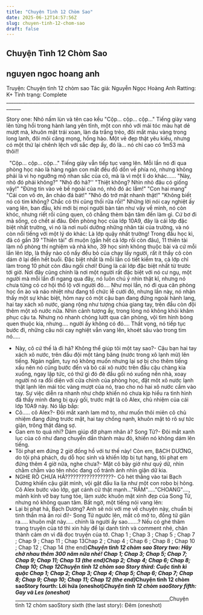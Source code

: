```yaml
---
title: "Chuyện Tình 12 Chòm Sao"
date: 2025-06-12T14:57:56Z
slug: chuyen-tinh-12-chom-sao
draft: false
---
```


## Chuyện Tình 12 Chòm Sao

## nguyen ngoc hoang anh

Truyện: Chuyện tình 12 chòm sao
Tác giả: Nguyễn Ngọc Hoàng Anh
Ratting: K+
Tình trạng: Complete
​ ​____________________________________________________________________________________
 
 
Story one: Nhỏ nấm lùn và tên cao kều
"Cộp... cộp... cộp..." Tiếng giày vang lên từng hồi trong hành lang yên tĩnh, một con nhỏ với mái tóc màu hạt dẻ mượt mà, khuôn mặt trái xoan, làn da trắng trẻo, đôi mắt màu vàng trong long lanh, đôi môi căng mọng, hồng hào. Một vẻ đẹp thật yêu kiều, nhưng có một thứ lại chênh lệch với sắc đẹp ấy, đó là... nó chỉ cao có 1m53 mà thôi!!
 

	
	
​ ​ 
"Cộp... cộp... cộp..." Tiếng giày vẫn tiếp tục vang lên. Mỗi lần nó đi qua phòng học nào là hàng ngàn con mắt đều đổ dồn về phía nó, nhưng không phải là vì họ ngưỡng mộ nhan sắc của cô, mà là vì một lí do khác......
"Này, nhỏ đó phải không?"
"Nhỏ đó hả?''
"Thiệt không? Nhìn nhỏ đâu có giống vậy!"
"Đừng tin vào vẻ bề ngoài của nó, nhỏ đó ác lắm!"
"Con hai mang"
"Cái con vô ơn, ăn cháo đá bát!"
"Nhỏ đó trở mặt nhanh thật!"
"Không biết nó có tim không? Chắc có thì cũng thối rữa rồi!"
Những lời nói cay nghiệt ấy vang lên, ban đầu, khi mới bị mọi người bàn tán như vậy về mình, nó còn khóc, nhưng riết rồi cũng quen, cô chẳng thèm bận tâm đến làm gì. Cứ bơ đi mà sống, có chết ai đâu.
Đến phòng học của lớp 10A9, đây là cái lớp đặc biệt nhất trường, vì nó là nơi nuôi dưỡng những nhân tài của trường, và nó còn nổi tiếng với một lý do khác: Là lớp quậy nhất trường! Trong đầu học kì, đã có gần 39 "Thiên tài" đi muộn (gần hết cả lớp rồi còn đâu), 11 thiên tài làm nổ phòng thí nghiệm và nhà kho, 39 học sinh không thuộc bài và cứ mỗi lần lên lớp, là thầy nào cô nấy đều bỏ của chạy lấy người, rất ít thầy cô còn dám ở lại đến hết buổi. Đặc biệt nhất là mỗi lần có tiết kiểm tra, cả lớp chỉ làm trong 10 phút còn đâu ngồi chơi! Đúng là cái lớp đặc biệt nhất từ trước tới giờ. Nơi đây cũng chính là nơi một người rất đặc biệt với nó cư ngụ, một người mà mỗi lần đi ngang qua đây, nó luôn chú ý nhìn thật kĩ, nhưng nó chưa từng có cơ hội thổ lộ với người đó....
Như mọi lần, nó đi qua căn phòng học ồn ào và náo nhiệt như đang tổ chức lễ cưới đó, nhưng lần này, nó nhận thấy một sự khác biệt, hôm nay có một cậu bạn đang đứng ngoài hành lang, hai tay xách xô nước, giang rộng như tượng chúa giang tay, trên đầu còn đội thêm một xô nước nữa. Nhìn cảnh tượng ấy, trong lòng nó không khỏi khâm phục cậu ta. Nhưng nó nhanh chóng lướt qua căn phòng, vội tìm hình bóng quen thuộc kia, nhưng.... người ấy không có đó.... Thất vọng, nó tiếp tục bước đi, những câu nói cay nghiệt vẫn vang lên, khoét sâu vào trong tim nó.....
- Này, cô cứ thế là đi hả? Không thể giúp tôi một tay sao?- Cậu bạn hai tay xách xô nước, trên đầu đội một tảng băng (nước trong xô lạnh mừ) lên tiếng. Ngán ngẩm, tuy nó không muốn nhưng lại sợ bị cho thêm tiếng xấu nên nó cũng bước đến và bỏ cái xô nước trên đầu cậu chàng kia xuống, ngay lập tức, có thứ gì đó đè đầu gối nó xuống nền nhà, xoay người nó ra đối diện với cửa chính của phòng học, đặt môt xô nước lạnh thật lạnh lên mái tóc vàng mượt của nó, trao cho nó hai xô nước cầm vào tay. Sự việc diễn ra nhanh như chớp khiến nó chưa kịp hiểu ra tình hình đã thấy mình đang bị quỳ gối, trước mặt là cô Alex, chủ nhiệm của cái lớp 10A9 này. Nó lắp bắp:
- Cô..... cô Alex?- Đôi mắt xanh lam mở to, như muốn thôi miên cô chủ nhiệm đang đứng trước mặt, hai tay chống nạnh, khuôn mặt tỏ rõ sự tức giận, trông thật đáng sợ.
- Gan em to quá nhỉ? Dám giúp đỡ phạm nhân à? Song Tử?- Đôi mắt xanh lục của cô như đang chuyển dần thành màu đỏ, khiến nó không dám lên tiếng.
- Tôi phạt em đứng 2 giờ đồng hồ với tư thế này! Còn em, BẠCH DƯƠNG, do tội phá phách, dụ dỗ học sinh và khiến lớp bị tụt hạng, tôi phạt em đứng thêm 4 giờ nữa, nghe chưa?- Mặt cô bây giờ như quỷ dữ, nhìn chằm chằm vào tên nhóc đang cố tránh ánh nhìn giận dữ kia.
- NGHE RÕ CHƯA HẢ??????????????????- Cô hét thẳng vào tai Bạch Dương khiến cậu giật mình, vội gật đầu lia lịa như một con robo bị hỏng. Cô Alex bước vào lớp, gạt cánh cử thật mạnh..."RẦM"....."CHOANG"...., mảnh kính vỡ bay tung tóe, làm xước khuôn mặt xinh đẹp của Song Tử, nhưng nó không quan tâm. Bất ngờ, một tiếng nói vang lên:
- Lại bị phạt hả, Bạch Dương? Anh sẽ nói với mẹ về chuyện này, chuẩn bị tinh thần mà ăn roi đi!- Song Tử ngước lên, mắt cô mở to, đồng tử giãn ra..... khuôn mặt này..... chính là người ấy sao.......?
Nếu có ghé thăm trang truyện của tớ thì xin hãy để lại danh tính và comment nhé, chân thành cảm ơn vì đã đọc truyện của tớ.
Chap 1 ; Chap 3 ; Chap 5 ; Chap 7 ; Chap 9 ; Chap 11 ; Chap 13​Chap 2 ; Chap 4 ; Chap 6 ; Chap 8 ; Chap 10 ; Chap 12 ; Chap 14 (the end)​ ​_________________________________________________________________________________________________________​Chuyện tình 12 chòm sao ​Story two: Hãy chờ nhau thêm 300 năm nữa nhé! ​Chap 1; Chap 3; Chap 5; Chap 7; Chap 9; Chap 11; Chap 13 (the end)​Chap 2; Chap 4; Chap 6; Chap 8; Chap 10; Chap 12​______________________________________________________________​Chuyện tình 12 chòm sao ​Story third: Cuộc tình kì quặc ​Chap 1; Chap 2; Chap 3; Chap 4; Chap 5; Chap 6; Chap 7; Chap 8; Chap 9; Chap 10; Chap 11; Chap 12 (the end)​___________________________________________________________________________________________________________​ ​Chuyện tình 12 chòm sao​Story fourth: Lời hứa (oneshot)​ ​___________________________________________________________________________________________________________​ ​Chuyện tình 12 chòm sao​Story fifth: Gay và Les (oneshot)​ ​___________________________________________________________________________________________________________​ ​Chuyện tình 12 chòm sao​Story sixth (the last story): Đêm (oneshot)​